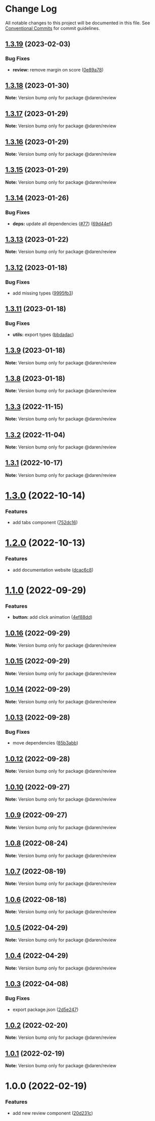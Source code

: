 # Change Log

All notable changes to this project will be documented in this file.
See [Conventional Commits](https://conventionalcommits.org) for commit guidelines.

## [1.3.19](https://github.com/darenmalfait/darenui/compare/@daren/review@1.3.18...@daren/review@1.3.19) (2023-02-03)


### Bug Fixes

* **review:** remove margin on score ([0e89a78](https://github.com/darenmalfait/darenui/commit/0e89a7829c1b6803e68b6c949d24cb49cde52c22))





## [1.3.18](https://github.com/darenmalfait/darenui/compare/@daren/review@1.3.17...@daren/review@1.3.18) (2023-01-30)

**Note:** Version bump only for package @daren/review





## [1.3.17](https://github.com/darenmalfait/darenui/compare/@daren/review@1.3.16...@daren/review@1.3.17) (2023-01-29)

**Note:** Version bump only for package @daren/review





## [1.3.16](https://github.com/darenmalfait/darenui/compare/@daren/review@1.3.15...@daren/review@1.3.16) (2023-01-29)

**Note:** Version bump only for package @daren/review





## [1.3.15](https://github.com/darenmalfait/darenui/compare/@daren/review@1.3.14...@daren/review@1.3.15) (2023-01-29)

**Note:** Version bump only for package @daren/review





## [1.3.14](https://github.com/darenmalfait/darenui/compare/@daren/review@1.3.13...@daren/review@1.3.14) (2023-01-26)


### Bug Fixes

* **deps:** update all dependencies ([#77](https://github.com/darenmalfait/darenui/issues/77)) ([69d44ef](https://github.com/darenmalfait/darenui/commit/69d44ef9d89e649d145e5094702d19d992c00277))





## [1.3.13](https://github.com/darenmalfait/darenui/compare/@daren/review@1.3.12...@daren/review@1.3.13) (2023-01-22)

**Note:** Version bump only for package @daren/review





## [1.3.12](https://github.com/darenmalfait/darenui/compare/@daren/review@1.3.11...@daren/review@1.3.12) (2023-01-18)


### Bug Fixes

* add missing types ([9995fb3](https://github.com/darenmalfait/darenui/commit/9995fb35e1e6a95a4b33be2ee140ec3fc7486b8d))





## [1.3.11](https://github.com/darenmalfait/darenui/compare/@daren/review@1.3.9...@daren/review@1.3.11) (2023-01-18)


### Bug Fixes

* **utils:** export types ([bbdadac](https://github.com/darenmalfait/darenui/commit/bbdadace754fa21cae5ed7e7fe4e249ab7143bc6))





## [1.3.9](https://github.com/darenmalfait/darenui/compare/@daren/review@1.3.8...@daren/review@1.3.9) (2023-01-18)

**Note:** Version bump only for package @daren/review





## [1.3.8](https://github.com/darenmalfait/darenui/compare/@daren/review@1.3.7...@daren/review@1.3.8) (2023-01-18)

**Note:** Version bump only for package @daren/review





## [1.3.3](https://github.com/darenmalfait/darenui/compare/@daren/review@1.3.2...@daren/review@1.3.3) (2022-11-15)

**Note:** Version bump only for package @daren/review

## [1.3.2](https://github.com/darenmalfait/darenui/compare/@daren/review@1.3.1...@daren/review@1.3.2) (2022-11-04)

**Note:** Version bump only for package @daren/review

## [1.3.1](https://github.com/darenmalfait/darenui/compare/@daren/review@1.3.0...@daren/review@1.3.1) (2022-10-17)

**Note:** Version bump only for package @daren/review

# [1.3.0](https://github.com/darenmalfait/darenui/compare/@daren/review@1.2.0...@daren/review@1.3.0) (2022-10-14)

### Features

- add tabs component ([752dc16](https://github.com/darenmalfait/darenui/commit/752dc16448f0abe47af1c4f32459cf2ac741a40c))

# [1.2.0](https://github.com/darenmalfait/darenui/compare/@daren/review@1.1.0...@daren/review@1.2.0) (2022-10-13)

### Features

- add documentation website ([dcac6c8](https://github.com/darenmalfait/darenui/commit/dcac6c846bdb6febc3587ab6b3edb0dfdec5a63d))

# [1.1.0](https://github.com/darenmalfait/darenui/compare/@daren/review@1.0.16...@daren/review@1.1.0) (2022-09-29)

### Features

- **button:** add click animation ([4ef88dd](https://github.com/darenmalfait/darenui/commit/4ef88dd88dbcf3411b3bfdd8250323b6e7338fb7))

## [1.0.16](https://github.com/darenmalfait/darenui/compare/@daren/review@1.0.15...@daren/review@1.0.16) (2022-09-29)

**Note:** Version bump only for package @daren/review

## [1.0.15](https://github.com/darenmalfait/darenui/compare/@daren/review@1.0.14...@daren/review@1.0.15) (2022-09-29)

**Note:** Version bump only for package @daren/review

## [1.0.14](https://github.com/darenmalfait/darenui/compare/@daren/review@1.0.13...@daren/review@1.0.14) (2022-09-29)

**Note:** Version bump only for package @daren/review

## [1.0.13](https://github.com/darenmalfait/darenui/compare/@daren/review@1.0.12...@daren/review@1.0.13) (2022-09-28)

### Bug Fixes

- move dependencies ([85b3abb](https://github.com/darenmalfait/darenui/commit/85b3abb27728b5cbd404e23a8f4e6b5f5d538a58))

## [1.0.12](https://github.com/darenmalfait/darenui/compare/@daren/review@1.0.10...@daren/review@1.0.12) (2022-09-28)

**Note:** Version bump only for package @daren/review

## [1.0.10](https://github.com/darenmalfait/darenui/compare/@daren/review@1.0.9...@daren/review@1.0.10) (2022-09-27)

**Note:** Version bump only for package @daren/review

## [1.0.9](https://github.com/darenmalfait/darenui/compare/@daren/review@1.0.8...@daren/review@1.0.9) (2022-09-27)

**Note:** Version bump only for package @daren/review

## [1.0.8](https://github.com/darenmalfait/darenui/compare/@daren/review@1.0.7...@daren/review@1.0.8) (2022-08-24)

**Note:** Version bump only for package @daren/review

## [1.0.7](https://github.com/darenmalfait/darenui/compare/@daren/review@1.0.6...@daren/review@1.0.7) (2022-08-19)

**Note:** Version bump only for package @daren/review

## [1.0.6](https://github.com/darenmalfait/darenui/compare/@daren/review@1.0.5...@daren/review@1.0.6) (2022-08-18)

**Note:** Version bump only for package @daren/review

## [1.0.5](https://github.com/darenmalfait/darenui/compare/@daren/review@1.0.4...@daren/review@1.0.5) (2022-04-29)

**Note:** Version bump only for package @daren/review

## [1.0.4](https://github.com/darenmalfait/darenui/compare/@daren/review@1.0.3...@daren/review@1.0.4) (2022-04-29)

**Note:** Version bump only for package @daren/review

## [1.0.3](https://github.com/darenmalfait/darenui/compare/@daren/review@1.0.2...@daren/review@1.0.3) (2022-04-08)

### Bug Fixes

- export package.json ([2d5e247](https://github.com/darenmalfait/darenui/commit/2d5e24797a289b7507666bf67d954fc93be33d8f))

## [1.0.2](https://github.com/darenmalfait/darenui/compare/@daren/review@1.0.1...@daren/review@1.0.2) (2022-02-20)

**Note:** Version bump only for package @daren/review

## [1.0.1](https://github.com/darenmalfait/darenui/compare/@daren/review@1.0.0...@daren/review@1.0.1) (2022-02-19)

**Note:** Version bump only for package @daren/review

# 1.0.0 (2022-02-19)

### Features

- add new review component ([20d231c](https://github.com/darenmalfait/darenui/commit/20d231cc5e7ea867f53a3543e00517321be34a6a))
